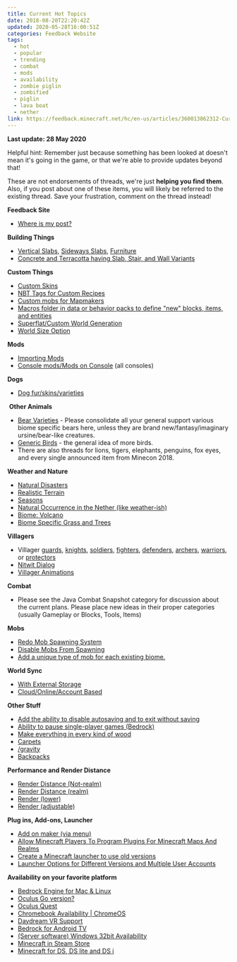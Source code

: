 ```yaml
---
title: Current Hot Topics
date: 2018-08-20T22:20:42Z
updated: 2020-05-28T16:00:51Z
categories: Feedback Website
tags:
  - hot
  - popular
  - trending
  - combat
  - mods
  - availability
  - zombie piglin
  - zombified
  - piglin
  - lava boat
  - nether
link: https://feedback.minecraft.net/hc/en-us/articles/360013862312-Current-Hot-Topics
---
```


**Last update: 28 May 2020**

Helpful hint: Remember just because something has been looked at doesn't mean it's going in the game, or that we're able to provide updates beyond that!

These are not endorsements of threads, we're just **helping you find them**. Also, if you post about one of these items, you will likely be referred to the existing thread. Save your frustration, comment on the thread instead!

**Feedback Site**

- [Where is my post?](./Feedback-Website-FAQ.md#theqs)

**Building Things**

- [Vertical Slabs](./Previously-Considered-Suggestions.md), [Sideways Slabs](./Previously-Considered-Suggestions.md), [Furniture](./Previously-Considered-Suggestions.md)
- [Concrete and Terracotta having Slab, Stair, and Wall Variants](https://feedback.minecraft.net/hc/en-us/community/posts/360010984931-Concrete-and-Terracotta-having-Slab-Stair-and-Wall-Variants)

**Custom Things**

- [Custom Skins](https://feedback.minecraft.net/hc/en-us/community/posts/360009229032-Custom-Skins-was-Custom-Skins-for-minecraft-console-edition-)
- [NBT Tags for Custom Recipes](https://feedback.minecraft.net/hc/en-us/community/posts/360009959932-NBT-tags-in-custom-recipes)
- [Custom mobs for Mapmakers](https://feedback.minecraft.net/hc/en-us/search/click?data=BAh7CjoHaWRsKwikDzzSUwA6CXR5cGVJIhNjb21tdW5pdHlfcG9zdAY6BkVUOgh1cmxJIkUvaGMvZW4tdXMvY29tbXVuaXR5L3Bvc3RzLzM2MDAwOTQzNzA5Mi1DdXN0b20tbW9icy1mb3ItTWFwbWFrZXJzBjsHVDoOc2VhcmNoX2lkSSIpMDc3MGY3NmEtMTNlZC00MzkwLTgxYzMtODg3NDExZDY4NzRmBjsHRjoJcmFua2kG--d685ea00f8ebe1041f070e68f896d0b8dea1b5eb)
- [Macros folder in data or behavior packs to define "new" blocks, items, and entities](https://feedback.minecraft.net/hc/en-us/search/click?data=BAh7CjoHaWRsKwiII0TSUwA6CXR5cGVJIhNjb21tdW5pdHlfcG9zdAY6BkVUOgh1cmxJInsvaGMvZW4tdXMvY29tbXVuaXR5L3Bvc3RzLzM2MDAwOTk2NjQ3Mi1NYWNyb3MtZm9sZGVyLWluLWRhdGEtb3ItYmVoYXZpb3ItcGFja3MtdG8tZGVmaW5lLW5ldy1ibG9ja3MtaXRlbXMtYW5kLWVudGl0aWVzBjsHVDoOc2VhcmNoX2lkSSIpMDc3MGY3NmEtMTNlZC00MzkwLTgxYzMtODg3NDExZDY4NzRmBjsHRjoJcmFua2kP--a545ebb4f8c9f20cec9ff6ebf76d399652a3d0da)
- [Superflat/Custom World Generation](https://feedback.minecraft.net/hc/en-us/community/posts/360009373731-Custom-World-generator-Superflat-worlds)
- [World Size Option](https://feedback.minecraft.net/hc/en-us/community/posts/360009227992--Bedrock-Codebase-Add-a-world-size-option)

**Mods**

- [Importing Mods](https://feedback.minecraft.net/hc/en-us/community/posts/360018488351-Importing-Mods-was-What-we-want-)
- [Console mods/Mods on Console](https://feedback.minecraft.net/hc/en-us/community/posts/360011247991-Console-mods-Mods-on-Console) (all consoles)

**Dogs**

- [Dog fur/skins/varieties](https://feedback.minecraft.net/hc/en-us/community/posts/360009625752-Dog-fur-options-was-Skins-)

 **Other Animals**

- [Bear Varieties](https://feedback.minecraft.net/hc/en-us/community/posts/360009325031-Bear-varieties) - Please consolidate all your general support various biome specific bears here, unless they are brand new/fantasy/imaginary ursine/bear-like creatures. 
- [Generic Birds](https://feedback.minecraft.net/hc/en-us/community/posts/360035222651-Generic-Birds) - the general idea of more birds.   
- There are also threads for lions, tigers, elephants, penguins, fox eyes, and every single announced item from Minecon 2018.

**Weather and Nature**

- [Natural Disasters](https://feedback.minecraft.net/hc/en-us/community/posts/360009230452-Natural-Disasters)
- [Realistic Terrain](https://feedback.minecraft.net/hc/en-us/community/posts/360011083192-Realistic-Biome-generation)
- [Seasons](https://feedback.minecraft.net/hc/en-us/community/posts/360009353652-Seasons-for-most-biomes)
- [Natural Occurrence in the Nether (like weather-ish)](https://feedback.minecraft.net/hc/en-us/community/posts/360009322391-Add-natural-events-to-the-Nether-)
- [Biome: Volcano](https://feedback.minecraft.net/hc/en-us/community/posts/360010076231-Volcano-Biome)
- [Biome Specific Grass and Trees](https://feedback.minecraft.net/hc/en-us/community/posts/360010826632-Biome-specific-grass-was-For-e-g-have-Plains-Biome-etc-)

**Villagers**

- Villager [guards](./Previously-Considered-Suggestions.md), [knights](./Previously-Considered-Suggestions.md), [soldiers](./Previously-Considered-Suggestions.md), [fighters](./Previously-Considered-Suggestions.md), [defenders](./Previously-Considered-Suggestions.md), [archers](./Previously-Considered-Suggestions.md), [warriors](./Previously-Considered-Suggestions.md), or [protectors](./Previously-Considered-Suggestions.md)
- [Nitwit Dialog](https://feedback.minecraft.net/hc/en-us/community/posts/360017598752-Nitwit-Dialog)
- [Villager Animations](https://feedback.minecraft.net/hc/en-us/community/posts/360030909331-Villager-Animations)

**Combat**

- Please see the Java Combat Snapshot category for discussion about the current plans. Please place new ideas in their proper categories (usually Gameplay or Blocks, Tools, Items)

**Mobs**

- [Redo Mob Spawning System](https://feedback.minecraft.net/hc/en-us/community/posts/360018728511-Mob-spawning-needs-to-be-more-balanced-on-Minecraft-Bedrock-) 
- [Disable Mobs From Spawning](https://feedback.minecraft.net/hc/en-us/community/posts/360011906172-Disable-individual-mobs-from-spawning-)
- [Add a unique type of mob for each existing biome.](https://feedback.minecraft.net/hc/en-us/search/click?data=BAh7CjoHaWRsKwgITb3SUwA6CXR5cGVJIhNjb21tdW5pdHlfcG9zdAY6BkVUOgh1cmxJIl0vaGMvZW4tdXMvY29tbXVuaXR5L3Bvc3RzLzM2MDAxNzkwNjk1Mi1BZGQtYS11bmlxdWUtdHlwZS1vZi1tb2ItZm9yLWVhY2gtZXhpc3RpbmctYmlvbWUtBjsHVDoOc2VhcmNoX2lkSSIpMjY0M2FiYzQtNWE3NC00NjRmLThmMjAtZjA5YjcyNTA2ODNhBjsHRjoJcmFua2kL--ad5bfba6e7998541bd82e845e3a20c68c7cefeab)

**World Sync**

- [With External Storage](https://feedback.minecraft.net/hc/en-us/community/posts/360009322871-Moving-Resources-from-Application-to-External-Storage-bedrock-mobile-)
- [Cloud/Online/Account Based](https://feedback.minecraft.net/hc/en-us/community/posts/360011311091-World-Sync-Bedrock)  

**Other Stuff**

- [Add the ability to disable autosaving and to exit without saving](https://feedback.minecraft.net/hc/en-us/community/posts/360009322451-Add-the-ability-to-disable-autosaving-and-to-exit-without-saving)
- [Ability to pause single-player games (Bedrock)](https://feedback.minecraft.net/hc/en-us/community/posts/360009305432-Ability-to-pause-single-player-games-Bedrock-)
- [Make everything in every kind of wood](https://feedback.minecraft.net/hc/en-us/community/posts/360019041791-More-wood-blocks-variants)
- [Carpets](https://feedback.minecraft.net/hc/en-us/community/posts/360018415151-Carpet-upgrades)
- [/gravity](https://feedback.minecraft.net/hc/en-us/community/posts/360011078332--gravity-Command-to-change-gravity-)
- [Backpacks](https://feedback.minecraft.net/hc/en-us/community/posts/360009330351-backpacks-in-Minecraft)

**Performance and Render Distance**

- [Render Distance (Not-realm)](https://feedback.minecraft.net/hc/en-us/community/posts/360011038072-Bigger-Render-distance-non-realm-)
- [Render Distance (realm)](https://feedback.minecraft.net/hc/en-us/community/posts/360018959372-Realms-Render-Distance-Bedrock-)
- [Render (lower)](https://feedback.minecraft.net/hc/en-us/community/posts/360038853831-extra-low-render-distance-on-console)
- [Render (adjustable)](https://feedback.minecraft.net/hc/en-us/community/posts/360037412432-Adjustable-Entity-Render-Distance)

**Plug ins, Add-ons, Launcher**

- [Add on maker (via menu)](https://feedback.minecraft.net/hc/en-us/community/posts/360011322711-Add-on-maker)
- [Allow Minecraft Players To Program Plugins For Minecraft Maps And Realms](https://feedback.minecraft.net/hc/en-us/community/posts/360009342291--Java-Parity-Allow-Minecraft-Players-To-Program-Plugins-For-Minecraft-Maps-And-Realms)
- [Create a Minecraft launcher to use old versions](https://feedback.minecraft.net/hc/en-us/community/posts/360009437152-Create-a-Minecraft-launcher-to-use-old-versions)
- [Launcher Options for Different Versions and Multiple User Accounts](https://feedback.minecraft.net/hc/en-us/community/posts/360019208331-Launcher-Options-for-Different-Versions-and-Multiple-User-Accounts)

**Availability on your favorite platform**

- [Bedrock Engine for Mac & Linux](https://feedback.minecraft.net/hc/en-us/community/posts/360009437652-Bedrock-engine-on-Mac-Linux)
- [Oculus Go version?](https://feedback.minecraft.net/hc/en-us/community/posts/360018414591-Oculus-Go-version-)
- [Oculus Quest](https://feedback.minecraft.net/hc/en-us/community/posts/360043618132--Availability-Oculus-Quest)
- [Chromebook Availability \| ChromeOS](https://feedback.minecraft.net/hc/en-us/search/click?data=BAh7CjoHaWRsKwivT7PSUwA6CXR5cGVJIhNjb21tdW5pdHlfcG9zdAY6BkVUOgh1cmxJIkwvaGMvZW4tdXMvY29tbXVuaXR5L3Bvc3RzLzM2MDAxNzI1MjI3MS1DaHJvbWVib29rLUF2YWlsYWJpbGl0eS1DaHJvbWVPUwY7B1Q6DnNlYXJjaF9pZEkiKTY4ODQwYzk2LWUyMDktNGY0MC04OGQ0LTY2YjQ0OWQ5NDU2NgY7B0Y6CXJhbmtpBw%3D%3D--4a5654bf198d5daf0c9534012c261aee0661f687)
- [Daydream VR Support](https://feedback.minecraft.net/hc/en-us/search/click?data=BAh7CjoHaWRsKwh3t8nSUwA6CXR5cGVJIhNjb21tdW5pdHlfcG9zdAY6BkVUOgh1cmxJIk0vaGMvZW4tdXMvY29tbXVuaXR5L3Bvc3RzLzM2MDAxODcyMDYzMS0tQXZhaWxhYmlsaXR5LURheWRyZWFtLVZSLVN1cHBvcnQGOwdUOg5zZWFyY2hfaWRJIik2ODg0MGM5Ni1lMjA5LTRmNDAtODhkNC02NmI0NDlkOTQ1NjYGOwdGOglyYW5raQs%3D--4c1aa41088855664a52a275ef68989071244ae78)
- [Bedrock for Android TV](https://feedback.minecraft.net/hc/en-us/search/click?data=BAh7CjoHaWRsKwinR5%2FTUwA6CXR5cGVJIhNjb21tdW5pdHlfcG9zdAY6BkVUOgh1cmxJIlAvaGMvZW4tdXMvY29tbXVuaXR5L3Bvc3RzLzM2MDAzMjcxNjcxMS0tQXZhaWxhYmlsaXR5LUJlZHJvY2stZm9yLUFuZHJvaWQtVFYGOwdUOg5zZWFyY2hfaWRJIik2ODg0MGM5Ni1lMjA5LTRmNDAtODhkNC02NmI0NDlkOTQ1NjYGOwdGOglyYW5raQw%3D--1d1bb9563374296957c9d8aa9f1bbb8fb9d7a795)
- [(Server software) Windows 32bit Availability](https://feedback.minecraft.net/hc/en-us/search/click?data=BAh7CjoHaWRsKwj8I2XTUwA6CXR5cGVJIhNjb21tdW5pdHlfcG9zdAY6BkVUOgh1cmxJIkYvaGMvZW4tdXMvY29tbXVuaXR5L3Bvc3RzLzM2MDAyODkwNjQ5Mi1XaW5kb3dzLTMyYml0LUF2YWlsYWJpbGl0eQY7B1Q6DnNlYXJjaF9pZEkiKTY4ODQwYzk2LWUyMDktNGY0MC04OGQ0LTY2YjQ0OWQ5NDU2NgY7B0Y6CXJhbmtpCA%3D%3D--83016713b981fc09de4428f7084a2610c2b2903f)
- [Minecraft in Steam Store](https://feedback.minecraft.net/hc/en-us/search/click?data=BAh7CjoHaWRsKwjrARrTUwA6CXR5cGVJIhNjb21tdW5pdHlfcG9zdAY6BkVUOgh1cmxJIlIvaGMvZW4tdXMvY29tbXVuaXR5L3Bvc3RzLzM2MDAyMzk4MjU3MS0tQXZhaWxhYmlsaXR5LU1pbmVjcmFmdC1pbi1TdGVhbS1TdG9yZQY7B1Q6DnNlYXJjaF9pZEkiKTY4ODQwYzk2LWUyMDktNGY0MC04OGQ0LTY2YjQ0OWQ5NDU2NgY7B0Y6CXJhbmtpDQ%3D%3D--177bb41de2c83b3f1cd0ecf4b59765373fe46aad)
- [Minecraft for DS, DS lite and DS i](https://feedback.minecraft.net/hc/en-us/search/click?data=BAh7CjoHaWRsKwgHQ4XTUwA6CXR5cGVJIhNjb21tdW5pdHlfcG9zdAY6BkVUOgh1cmxJIlsvaGMvZW4tdXMvY29tbXVuaXR5L3Bvc3RzLzM2MDAzMTAxMTU5MS0tQXZhaWxhYmlsaXR5LU1pbmVjcmFmdC1mb3ItRFMtRFMtbGl0ZS1hbmQtRFMtaQY7B1Q6DnNlYXJjaF9pZEkiKWQwYjIxY2E5LWMwYWQtNDlkMS1hNDMyLWUwYjA5Y2E1NzY1YQY7B0Y6CXJhbmtpBw%3D%3D--11fda21b0eaf73fa148f741541ae704fbe1d0034)
